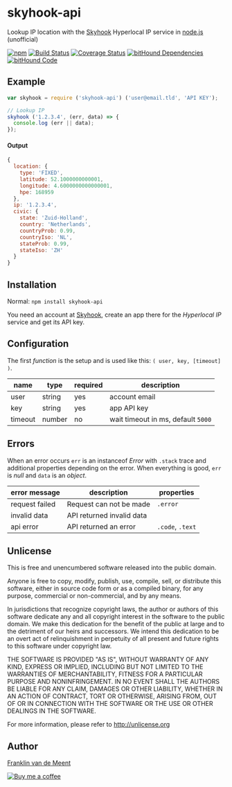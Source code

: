 skyhook-api
===========

Lookup IP location with the [Skyhook](http://skyhookwireless.com) Hyperlocal IP service in [node.js](https://nodejs.org/) (unofficial)

[![npm](https://img.shields.io/npm/v/skyhook-api.svg?maxAge=3600)](https://github.com/fvdm/nodejs-skyhook/blob/master/CHANGELOG.md)
[![Build Status](https://travis-ci.org/fvdm/nodejs-skyhook.svg?branch=master)](https://travis-ci.org/fvdm/nodejs-skyhook)
[![Coverage Status](https://coveralls.io/repos/github/fvdm/nodejs-skyhook/badge.svg?branch=master)](https://coveralls.io/github/fvdm/nodejs-skyhook?branch=master)
[![bitHound Dependencies](https://www.bithound.io/github/fvdm/nodejs-skyhook/badges/dependencies.svg)](https://www.bithound.io/github/fvdm/nodejs-skyhook/master/dependencies/npm)
[![bitHound Code](https://www.bithound.io/github/fvdm/nodejs-skyhook/badges/code.svg)](https://www.bithound.io/github/fvdm/nodejs-skyhook)


Example
-------

```js
var skyhook = require ('skyhook-api') ('user@email.tld', 'API KEY');

// Lookup IP
skyhook ('1.2.3.4', (err, data) => {
  console.log (err || data);
});
```

#### Output

```js
{
  location: {
    type: 'FIXED',
    latitude: 52.1000000000001,
    longitude: 4.6000000000000001,
    hpe: 168959
  },
  ip: '1.2.3.4',
  civic: {
    state: 'Zuid-Holland',
    country: 'Netherlands',
    countryProb: 0.99,
    countryIso: 'NL',
    stateProb: 0.99,
    stateIso: 'ZH'
  }
}
```


Installation
------------

Normal: `npm install skyhook-api`

You need an account at [Skyhook](https://my.skyhookwireless.com/), create an app there for the _Hyperlocal IP_ service and get its API key.


Configuration
-------------

The first _function_ is the setup and is used like this: `( user, key, [timeout] )`.

name    | type   | required | description
--------|--------|----------|-----------------------------------
user    | string | yes      | account email
key     | string | yes      | app API key
timeout | number | no       | wait timeout in ms, default `5000`


Errors
------

When an error occurs `err` is an instanceof _Error_ with `.stack` trace and additional properties depending on the error.
When everything is good, `err` is _null_ and `data` is an _object_.

error message  | description               | properties
---------------|---------------------------|-----------------
request failed | Request can not be made   | `.error`
invalid data   | API returned invalid data |
api error      | API returned an error     | `.code`, `.text`


Unlicense
---------

This is free and unencumbered software released into the public domain.

Anyone is free to copy, modify, publish, use, compile, sell, or
distribute this software, either in source code form or as a compiled
binary, for any purpose, commercial or non-commercial, and by any
means.

In jurisdictions that recognize copyright laws, the author or authors
of this software dedicate any and all copyright interest in the
software to the public domain. We make this dedication for the benefit
of the public at large and to the detriment of our heirs and
successors. We intend this dedication to be an overt act of
relinquishment in perpetuity of all present and future rights to this
software under copyright law.

THE SOFTWARE IS PROVIDED "AS IS", WITHOUT WARRANTY OF ANY KIND,
EXPRESS OR IMPLIED, INCLUDING BUT NOT LIMITED TO THE WARRANTIES OF
MERCHANTABILITY, FITNESS FOR A PARTICULAR PURPOSE AND NONINFRINGEMENT.
IN NO EVENT SHALL THE AUTHORS BE LIABLE FOR ANY CLAIM, DAMAGES OR
OTHER LIABILITY, WHETHER IN AN ACTION OF CONTRACT, TORT OR OTHERWISE,
ARISING FROM, OUT OF OR IN CONNECTION WITH THE SOFTWARE OR THE USE OR
OTHER DEALINGS IN THE SOFTWARE.

For more information, please refer to <http://unlicense.org>


Author
------

[Franklin van de Meent](https://frankl.in)

[![Buy me a coffee](https://frankl.in/u/kofi/kofi-readme.png)](https://ko-fi.com/franklin)
